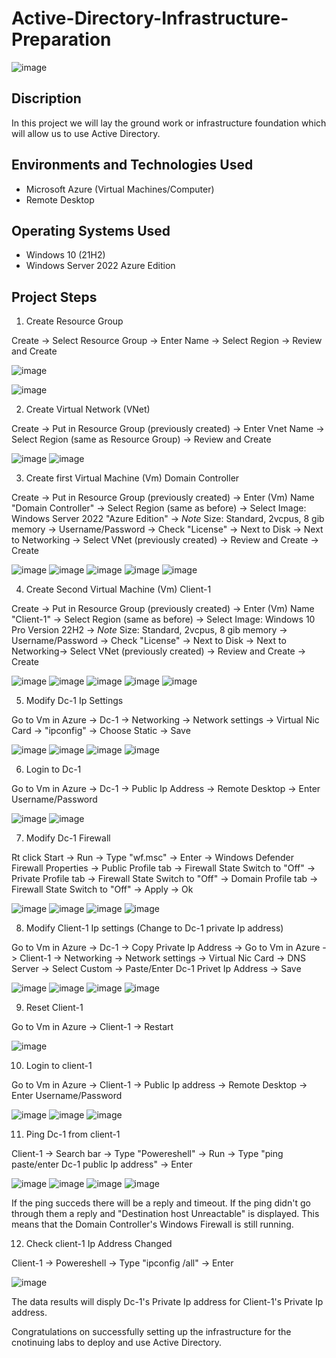 # Active-Directory-Infrastructure-Preparation

![image](https://github.com/user-attachments/assets/e2d78ecf-468d-4d2b-8fc4-d839bf116ed9)

<h2>Discription </h2>

In this project we will lay the ground work or infrastructure foundation which will allow us to use Active Directory.

<h2>Environments and Technologies Used</h2>

- Microsoft Azure (Virtual Machines/Computer)
- Remote Desktop

<h2>Operating Systems Used </h2>

- Windows 10</b> (21H2)
- Windows Server 2022 Azure Edition

<h2>Project Steps</h2>
 
1. Create Resource Group

Create -> Select Resource Group -> Enter Name -> Select Region -> Review and Create

![image](https://github.com/user-attachments/assets/febd0e4b-a93c-43bd-b2ac-607ccca1e6f9)

![image](https://github.com/user-attachments/assets/88707e6c-e92b-4d18-8e10-03a821ad1cc5)

2. Create Virtual Network (VNet)

Create -> Put in Resource Group (previously created) -> Enter Vnet Name -> Select Region (same as Resource Group) -> Review and Create

![image](https://github.com/user-attachments/assets/90ef332b-2f4a-4b4d-87f2-cffd371d5f70)
![image](https://github.com/user-attachments/assets/56d133ca-eb8e-4a8a-a6b8-2fbe271aa1d2)

3. Create first Virtual Machine (Vm) Domain Controller

Create -> Put in Resource Group (previously created) -> Enter (Vm) Name "Domain Controller" -> Select Region (same as before) -> Select Image: Windows Server 2022 "Azure Edition" -> *Note* Size: Standard, 2vcpus, 8 gib memory -> Username/Password -> Check "License" -> Next to Disk -> Next to Networking -> Select VNet (previously created) -> Review and Create -> Create

![image](https://github.com/user-attachments/assets/2a35ed8e-6a20-4c96-ae27-b66adc62011d)
![image](https://github.com/user-attachments/assets/08a4a036-29c7-481b-adf0-4fd73865bea3)
![image](https://github.com/user-attachments/assets/165d994c-cbc5-4de7-9f3f-d68ff45cc1a3)
![image](https://github.com/user-attachments/assets/cab15a85-a856-494d-bb3a-bf23712b3193)
![image](https://github.com/user-attachments/assets/abd135ec-03f8-4803-824a-6c4be8ac801d)

4. Create Second Virtual Machine (Vm) Client-1

Create -> Put in Resource Group (previously created) -> Enter (Vm) Name "Client-1" -> Select Region (same as before) -> Select Image: Windows 10 Pro Version 22H2 -> *Note* Size: Standard, 2vcpus, 8 gib memory -> Username/Password -> Check "License" -> Next to Disk -> Next to Networking-> Select VNet (previously created) -> Review and Create -> Create

![image](https://github.com/user-attachments/assets/311db171-7a28-4cb6-ad1e-aad2e1057df5)
![image](https://github.com/user-attachments/assets/86ed0f6b-1dbb-45c3-bbd7-79ae1b56e1ed)
![image](https://github.com/user-attachments/assets/a3f2ff21-74f5-4700-b8c1-8cd9398de2d8)
![image](https://github.com/user-attachments/assets/1850f06e-66a6-4b9a-920b-dbd7ffa03358)
![image](https://github.com/user-attachments/assets/aeffdf03-76e2-42a8-9e69-03314a476a40)

5. Modify Dc-1 Ip Settings

Go to Vm in Azure -> Dc-1 -> Networking -> Network settings -> Virtual Nic Card -> "ipconfig" -> Choose Static -> Save
  
![image](https://github.com/user-attachments/assets/40f617e2-2ca2-4eba-9842-d9a044585f44)
![image](https://github.com/user-attachments/assets/3fc975dc-7619-490e-a7f4-79f5799d21fd)
![image](https://github.com/user-attachments/assets/ba27c126-f866-453d-994b-812efc7f49f6)
![image](https://github.com/user-attachments/assets/db3a0089-d3cd-41f6-97a7-abc48f6c91fa)

6. Login to Dc-1

Go to Vm in Azure -> Dc-1 -> Public Ip Address -> Remote Desktop -> Enter Username/Password

![image](https://github.com/user-attachments/assets/ae460eb6-42f8-49fa-b969-a4cba01dd50d)
![image](https://github.com/user-attachments/assets/3720286a-d340-48b3-822f-7c4e70563ddb)

7. Modify Dc-1 Firewall
  
Rt click Start -> Run -> Type "wf.msc" -> Enter -> Windows Defender Firewall Properties -> Public Profile tab -> Firewall State Switch to "Off" -> Private Profile tab -> Firewall State Switch to "Off" -> Domain Profile tab -> Firewall State Switch to "Off" -> Apply -> Ok

![image](https://github.com/user-attachments/assets/d15c816a-a932-48bb-9372-092fc85ecd57)
![image](https://github.com/user-attachments/assets/4591df7c-2aff-4c10-ae7e-e63fb68d3d42)
![image](https://github.com/user-attachments/assets/7a51885b-c262-479a-a628-17b962bc118f)
![image](https://github.com/user-attachments/assets/f4b5cfa8-175a-48aa-bfbc-a73e4d3fa106)

8. Modify Client-1 Ip settings (Change to Dc-1 private Ip address)

Go to Vm in Azure -> Dc-1 -> Copy Private Ip Address -> Go to Vm in Azure -> Client-1 -> Networking -> Network settings -> Virtual Nic Card -> DNS Server -> Select Custom -> Paste/Enter Dc-1 Privet Ip Address -> Save

![image](https://github.com/user-attachments/assets/ae460eb6-42f8-49fa-b969-a4cba01dd50d)
![image](https://github.com/user-attachments/assets/b548e4a4-ff1b-4f34-bb54-22089589e042)
![image](https://github.com/user-attachments/assets/0c325c60-f0d3-4d61-a508-aeff9be92a35)
![image](https://github.com/user-attachments/assets/9aa3d6bf-c83c-474a-b1fd-75f8c55246d9)

9. Reset Client-1

Go to Vm in Azure -> Client-1 -> Restart

![image](https://github.com/user-attachments/assets/ae460eb6-42f8-49fa-b969-a4cba01dd50d)

10. Login to client-1

Go to Vm in Azure -> Client-1 -> Public Ip address -> Remote Desktop -> Enter Username/Password

![image](https://github.com/user-attachments/assets/ae460eb6-42f8-49fa-b969-a4cba01dd50d)
![image](https://github.com/user-attachments/assets/c4b37281-5fa0-432d-a2a7-9e8959b905d1)
![image](https://github.com/user-attachments/assets/beb3e8be-a006-45ac-9223-3c87f4e6aa58)

11. Ping Dc-1 from client-1

Client-1 -> Search bar -> Type "Powereshell" -> Run -> Type "ping paste/enter Dc-1 public Ip address" -> Enter

![image](https://github.com/user-attachments/assets/ea583914-513f-47a9-9d4e-ac4daf53cd24)
![image](https://github.com/user-attachments/assets/c5856867-8b76-4377-9821-4780e53c71b6)
![image](https://github.com/user-attachments/assets/464644b8-810d-44f4-bee3-43dcc8aae5e3)
![image](https://github.com/user-attachments/assets/fa3df5bc-af22-4b7e-ba9a-a8563fc8d09e)

If the ping succeds there will be a reply and timeout. If the ping didn't go through them a reply and "Destination host Unreactable" is displayed. This means that the Domain Controller's Windows Firewall is still running.

12. Check client-1 Ip Address Changed

Client-1 -> Powereshell -> Type "ipconfig /all" -> Enter

![image](https://github.com/user-attachments/assets/e72de138-555c-4ba5-9d3f-5fb3f18ad40f)

The data results will disply Dc-1's Private Ip address for Client-1's Private Ip address.

Congratulations on successfully setting up the infrastructure for the cnotinuing labs to deploy and use Active Directory.
  
   
   

   

